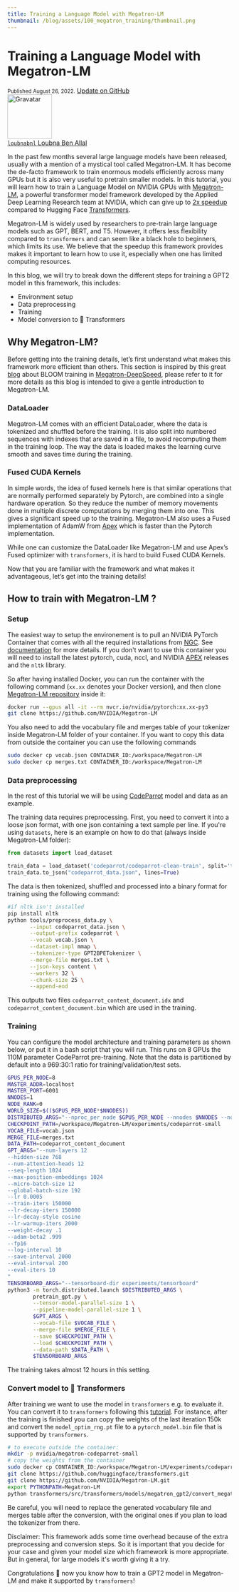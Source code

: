 ```yaml
---
title: Training a Language Model with Megatron-LM
thumbnail: /blog/assets/100_megatron_training/thumbnail.png
---
```


<h1>Training a Language Model with Megatron-LM</h1>

<div class="blog-metadata">
    <small>Published August 26, 2022.</small>
    <a target="_blank" class="btn no-underline text-sm mb-5 font-sans" href="https://github.com/huggingface/blog/blob/main/megatron-training.md">
        Update on GitHub
    </a>
</div>

<div class="author-card">
    <a href="/loubnabnl">
        <img class="avatar avatar-user" src="https://avatars.githubusercontent.com/u/44069155?v=4" width="100" title="Gravatar">
        <div class="bfc">
            <code>loubnabnl</code>
            <span class="fullname">Loubna Ben Allal</span>
        </div>
    </a>
</div>

In the past few months several large language models have been released, usually with a mention of a mystical tool called Megatron-LM. It has become the de-facto framework to train enormous models efficiently across many GPUs but it is also very useful to pretrain smaller models. In this tutorial, you will learn how to train a Language Model on NVIDIA GPUs with [Megatron-LM](https://github.com/NVIDIA/Megatron-LM), a powerful transformer model framework developed by the Applied Deep Learning Research team at NVIDIA, which can give up to [2x speedup](https://arxiv.org/pdf/2205.14135.pdf) compared to Hugging Face [Transformers](https://github.com/huggingface/transformers.git). 

Megatron-LM is widely used by researchers to pre-train large language models such as GPT, BERT, and T5. However, it offers less flexibility compared to `transformers` and can seem like a black hole to beginners, which limits its use. We believe that the speedup this framework provides makes it important to learn how to use it, especially when one has limited computing resources.

In this blog, we will try to break down the different steps for training a GPT2 model in this framework, this includes:
* Environment setup
* Data preprocessing
* Training
* Model conversion to 🤗 Transformers

## Why Megatron-LM?

Before getting into the training details, let’s first understand what makes this framework more efficient than others. This section is inspired by this great [blog](https://huggingface.co/blog/bloom-megatron-deepspeed) about BLOOM training in [Megatron-DeepSpeed](https://github.com/bigscience-workshop/Megatron-DeepSpeed), please refer to it for more details as this blog is intended to give a gentle introduction to Megatron-LM.

### DataLoader

Megatron-LM comes with an efficient DataLoader, where the data is tokenized and shuffled before the training. It is also split into numbered sequences with indexes that are saved in a file, to avoid recomputing them in the training loop. The way the data is loaded makes the learning curve smooth and saves time during the training. 

### Fused CUDA Kernels

In simple words, the idea of fused kernels here is that similar operations that are normally performed separately by Pytorch, are combined into a single hardware operation. So they reduce the number of memory movements done in multiple discrete computations by merging them into one. This gives a significant speed up to the training. Megatron-LM also uses a Fused implementation of AdamW from [Apex](https://github.com/NVIDIA/apex) which is faster than the Pytorch implementation.

While one can customize the DataLoader like Megatron-LM and use Apex’s Fused optimizer with `transformers`, it is hard to build Fused CUDA Kernels.

Now that you are familiar with the framework and what makes it advantageous, let’s get into the training details!

## How to train with Megatron-LM ?

### Setup
The easiest way to setup the environement is to pull an NVIDIA PyTorch Container that comes with all the required installations from [NGC](https://catalog.ngc.nvidia.com/orgs/nvidia/containers/pytorch). See [documentation](https://docs.nvidia.com/deeplearning/frameworks/pytorch-release-notes/index.html) for more details. If you don't want to use this container you will need to install the latest pytorch, cuda, nccl, and NVIDIA [APEX](https://github.com/NVIDIA/apex#quick-start) releases and the `nltk` library.

So after having installed Docker, you can run the container with the following command (`xx.xx` denotes your Docker version), and then clone [Megatron-LM repository](https://github.com/NVIDIA/Megatron-LM) inside it:
```bash
docker run --gpus all -it --rm nvcr.io/nvidia/pytorch:xx.xx-py3
git clone https://github.com/NVIDIA/Megatron-LM
```

You also need to add the vocabulary file and merges table of your tokenizer inside Megatron-LM folder of your container. If you want to copy this data from outside the container you can use the following commands
```bash
sudo docker cp vocab.json CONTAINER_ID:/workspace/Megatron-LM
sudo docker cp merges.txt CONTAINER_ID:/workspace/Megatron-LM
```

### Data preprocessing
In the rest of this tutorial we will be using [CodeParrot](https://huggingface.co/codeparrot/codeparrot-small) model and data as an example.

The training data requires preprocessing. First, you need to convert it into a loose json format, with one json containing a text sample per line. If you're using `datasets`, here is an example on how to do that (always inside Megatron-LM folder):
```python
from datasets import load_dataset

train_data = load_dataset('codeparrot/codeparrot-clean-train', split='train')
train_data.to_json("codeparrot_data.json", lines=True)  
```

The data is then tokenized, shuffled and processed into a binary format for training using the following command:
```bash
#if nltk isn't installed
pip install nltk
python tools/preprocess_data.py \
       --input codeparrot_data.json \
       --output-prefix codeparrot \
       --vocab vocab.json \
       --dataset-impl mmap \
       --tokenizer-type GPT2BPETokenizer \
       --merge-file merges.txt \
       --json-keys content \
       --workers 32 \
       --chunk-size 25 \
       --append-eod
```
This outputs two files `codeparrot_content_document.idx` and `codeparrot_content_document.bin` which are used in the training.

### Training
You can configure the model architecture and training parameters as shown below, or put it in a bash script that you will run. This runs on 8 GPUs the 110M parameter CodeParrot pre-training. Note that the data is partitioned by default into a 969:30:1 ratio for training/validation/test sets.
```bash
GPUS_PER_NODE=8
MASTER_ADDR=localhost
MASTER_PORT=6001
NNODES=1
NODE_RANK=0
WORLD_SIZE=$(($GPUS_PER_NODE*$NNODES))
DISTRIBUTED_ARGS="--nproc_per_node $GPUS_PER_NODE --nnodes $NNODES --node_rank $NODE_RANK --master_addr $MASTER_ADDR --master_port $MASTER_PORT"
CHECKPOINT_PATH=/workspace/Megatron-LM/experiments/codeparrot-small
VOCAB_FILE=vocab.json
MERGE_FILE=merges.txt
DATA_PATH=codeparrot_content_document
GPT_ARGS="--num-layers 12
--hidden-size 768
--num-attention-heads 12
--seq-length 1024
--max-position-embeddings 1024
--micro-batch-size 12
--global-batch-size 192
--lr 0.0005
--train-iters 150000
--lr-decay-iters 150000
--lr-decay-style cosine
--lr-warmup-iters 2000
--weight-decay .1
--adam-beta2 .999
--fp16
--log-interval 10
--save-interval 2000
--eval-interval 200
--eval-iters 10
"
TENSORBOARD_ARGS="--tensorboard-dir experiments/tensorboard"
python3 -m torch.distributed.launch $DISTRIBUTED_ARGS \
        pretrain_gpt.py \
        --tensor-model-parallel-size 1 \
        --pipeline-model-parallel-size 1 \
        $GPT_ARGS \
        --vocab-file $VOCAB_FILE \
        --merge-file $MERGE_FILE \
        --save $CHECKPOINT_PATH \
        --load $CHECKPOINT_PATH \
        --data-path $DATA_PATH \
        $TENSORBOARD_ARGS
```
The training takes almost 12 hours in this setting.

### Convert model to 🤗 Transformers
After training we want to use the model in `transformers` e.g. to evaluate it. You can convert it to `transformers` following this [tutorial](https://huggingface.co/nvidia/megatron-gpt2-345m). For instance, after the training is finished you can copy the weights of the last iteration 150k and convert the `model_optim_rng.pt` file to a `pytorch_model.bin` file that is supported by `transformers`.

```bash
# to execute outside the container:
mkdir -p nvidia/megatron-codeparrot-small
# copy the weights from the container
sudo docker cp CONTAINER_ID:/workspace/Megatron-LM/experiments/codeparrot-small/iter_0150000/mp_rank_00/model_optim_rng.pt nvidia/megatron-codeparrot-small
git clone https://github.com/huggingface/transformers.git
git clone https://github.com/NVIDIA/Megatron-LM.git
export PYTHONPATH=Megatron-LM
python transformers/src/transformers/models/megatron_gpt2/convert_megatron_gpt2_checkpoint.py nvidia/megatron-codeparrot-small/model_optim_rng.pt
```
Be careful, you will need to replace the generated vocabulary file and merges table after the conversion, with the original ones if you plan to load the tokenizer from there.

Disclaimer: This framework adds some time overhead because of the extra preprocessing and conversion steps. So it is important that you decide for your case and given your model size which framework is more appropriate. But in general, for large models it's worth giving it a try.

Congratulations 🎉 now you know how to train a GPT2 model in Megatron-LM and make it supported by `transformers`!
